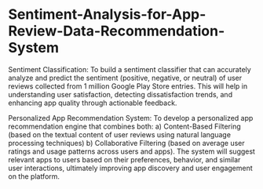# Sentiment-Analysis-for-App-Review-Data-Recommendation-System

Sentiment Classification: 
To build a sentiment classifier that can accurately analyze and predict the sentiment (positive, negative, or neutral) of user reviews collected from 1 million Google Play Store entries. This will help in understanding user satisfaction, detecting dissatisfaction trends, and enhancing app quality through actionable feedback.

Personalized App Recommendation System:
To develop a personalized app recommendation engine that combines both:
a) Content-Based Filtering (based on the textual content of user reviews using natural language processing techniques)
b) Collaborative Filtering (based on average user ratings and usage patterns across users and apps). 
The system will suggest relevant apps to users based on their preferences, behavior, and similar user interactions, ultimately improving app discovery and user engagement on the platform.
